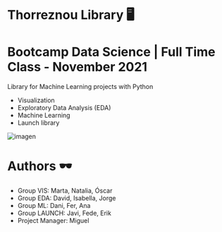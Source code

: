 # Thorreznou Library 🖥

# Bootcamp Data Science | Full Time Class - November 2021

Library for Machine Learning projects with Python

- Visualization
- Exploratory Data Analysis (EDA)
- Machine Learning
- Launch library 

![imagen](https://user-images.githubusercontent.com/94184289/156624168-5624bf2b-4bd3-4366-978b-232ca666e0bd.png)

# Authors 🕶
- Group VIS: Marta, Natalia, Óscar
- Group EDA: David, Isabella, Jorge
- Group ML: Dani, Fer, Ana
- Group LAUNCH: Javi, Fede, Erik
- Project Manager: Miguel
